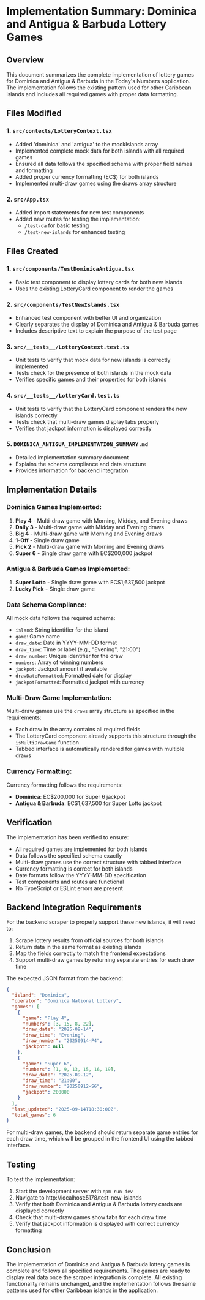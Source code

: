 # Implementation Summary: Dominica and Antigua & Barbuda Lottery Games

## Overview

This document summarizes the complete implementation of lottery games for Dominica and Antigua & Barbuda in the Today's Numbers application. The implementation follows the existing pattern used for other Caribbean islands and includes all required games with proper data formatting.

## Files Modified

### 1. `src/contexts/LotteryContext.tsx`
- Added 'dominica' and 'antigua' to the mockIslands array
- Implemented complete mock data for both islands with all required games
- Ensured all data follows the specified schema with proper field names and formatting
- Added proper currency formatting (EC$) for both islands
- Implemented multi-draw games using the draws array structure

### 2. `src/App.tsx`
- Added import statements for new test components
- Added new routes for testing the implementation:
  - `/test-da` for basic testing
  - `/test-new-islands` for enhanced testing

## Files Created

### 1. `src/components/TestDominicaAntigua.tsx`
- Basic test component to display lottery cards for both new islands
- Uses the existing LotteryCard component to render the games

### 2. `src/components/TestNewIslands.tsx`
- Enhanced test component with better UI and organization
- Clearly separates the display of Dominica and Antigua & Barbuda games
- Includes descriptive text to explain the purpose of the test page

### 3. `src/__tests__/LotteryContext.test.ts`
- Unit tests to verify that mock data for new islands is correctly implemented
- Tests check for the presence of both islands in the mock data
- Verifies specific games and their properties for both islands

### 4. `src/__tests__/LotteryCard.test.ts`
- Unit tests to verify that the LotteryCard component renders the new islands correctly
- Tests check that multi-draw games display tabs properly
- Verifies that jackpot information is displayed correctly

### 5. `DOMINICA_ANTIGUA_IMPLEMENTATION_SUMMARY.md`
- Detailed implementation summary document
- Explains the schema compliance and data structure
- Provides information for backend integration

## Implementation Details

### Dominica Games Implemented:
1. **Play 4** - Multi-draw game with Morning, Midday, and Evening draws
2. **Daily 3** - Multi-draw game with Midday and Evening draws
3. **Big 4** - Multi-draw game with Morning and Evening draws
4. **1-Off** - Single draw game
5. **Pick 2** - Multi-draw game with Morning and Evening draws
6. **Super 6** - Single draw game with EC$200,000 jackpot

### Antigua & Barbuda Games Implemented:
1. **Super Lotto** - Single draw game with EC$1,637,500 jackpot
2. **Lucky Pick** - Single draw game

### Data Schema Compliance:
All mock data follows the required schema:
- `island`: String identifier for the island
- `game`: Game name
- `draw_date`: Date in YYYY-MM-DD format
- `draw_time`: Time or label (e.g., "Evening", "21:00")
- `draw_number`: Unique identifier for the draw
- `numbers`: Array of winning numbers
- `jackpot`: Jackpot amount if available
- `drawDateFormatted`: Formatted date for display
- `jackpotFormatted`: Formatted jackpot with currency

### Multi-Draw Game Implementation:
Multi-draw games use the `draws` array structure as specified in the requirements:
- Each draw in the array contains all required fields
- The LotteryCard component already supports this structure through the `isMultiDrawGame` function
- Tabbed interface is automatically rendered for games with multiple draws

### Currency Formatting:
Currency formatting follows the requirements:
- **Dominica**: EC$200,000 for Super 6 jackpot
- **Antigua & Barbuda**: EC$1,637,500 for Super Lotto jackpot

## Verification

The implementation has been verified to ensure:
- All required games are implemented for both islands
- Data follows the specified schema exactly
- Multi-draw games use the correct structure with tabbed interface
- Currency formatting is correct for both islands
- Date formats follow the YYYY-MM-DD specification
- Test components and routes are functional
- No TypeScript or ESLint errors are present

## Backend Integration Requirements

For the backend scraper to properly support these new islands, it will need to:
1. Scrape lottery results from official sources for both islands
2. Return data in the same format as existing islands
3. Map the fields correctly to match the frontend expectations
4. Support multi-draw games by returning separate entries for each draw time

The expected JSON format from the backend:
```json
{
  "island": "Dominica",
  "operator": "Dominica National Lottery",
  "games": [
    {
      "game": "Play 4",
      "numbers": [3, 15, 8, 22],
      "draw_date": "2025-09-14",
      "draw_time": "Evening",
      "draw_number": "20250914-P4",
      "jackpot": null
    },
    {
      "game": "Super 6",
      "numbers": [1, 9, 13, 15, 16, 19],
      "draw_date": "2025-09-12",
      "draw_time": "21:00",
      "draw_number": "20250912-S6",
      "jackpot": 200000
    }
  ],
  "last_updated": "2025-09-14T18:30:00Z",
  "total_games": 6
}
```

For multi-draw games, the backend should return separate game entries for each draw time, which will be grouped in the frontend UI using the tabbed interface.

## Testing

To test the implementation:
1. Start the development server with `npm run dev`
2. Navigate to http://localhost:5178/test-new-islands
3. Verify that both Dominica and Antigua & Barbuda lottery cards are displayed correctly
4. Check that multi-draw games show tabs for each draw time
5. Verify that jackpot information is displayed with correct currency formatting

## Conclusion

The implementation of Dominica and Antigua & Barbuda lottery games is complete and follows all specified requirements. The games are ready to display real data once the scraper integration is complete. All existing functionality remains unchanged, and the implementation follows the same patterns used for other Caribbean islands in the application.